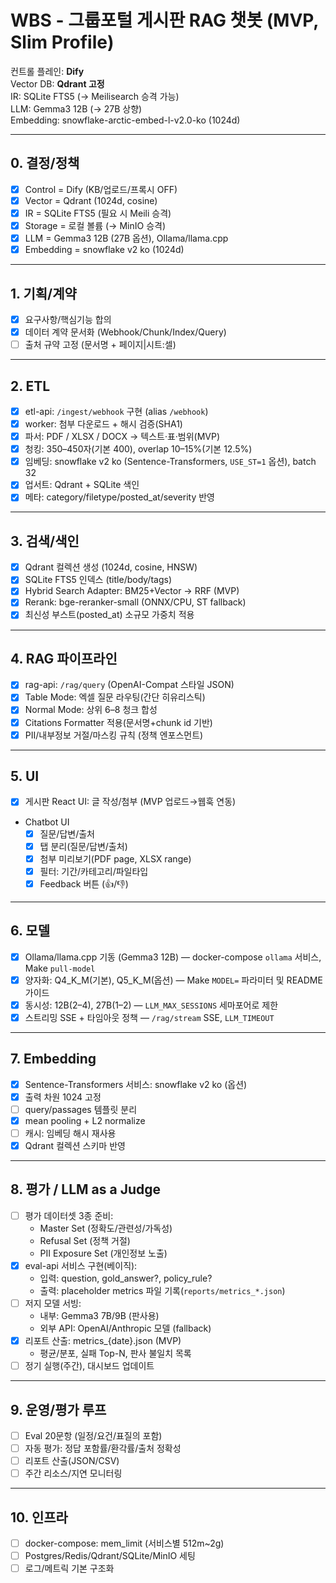# WBS - 그룹포털 게시판 RAG 챗봇 (MVP, Slim Profile)

컨트롤 플레인: **Dify**  
Vector DB: **Qdrant 고정**  
IR: SQLite FTS5 (→ Meilisearch 승격 가능)  
LLM: Gemma3 12B (→ 27B 상향)  
Embedding: snowflake-arctic-embed-l-v2.0-ko (1024d)

---

## 0. 결정/정책
- [x] Control = Dify (KB/업로드/프록시 OFF)
- [x] Vector = Qdrant (1024d, cosine)
- [x] IR = SQLite FTS5 (필요 시 Meili 승격)
- [x] Storage = 로컬 볼륨 (→ MinIO 승격)
- [x] LLM = Gemma3 12B (27B 옵션), Ollama/llama.cpp
- [x] Embedding = snowflake v2 ko (1024d)

---

## 1. 기획/계약
- [x] 요구사항/핵심기능 합의
- [x] 데이터 계약 문서화 (Webhook/Chunk/Index/Query)
- [ ] 출처 규약 고정 (문서명 + 페이지|시트:셀)

---

## 2. ETL
- [x] etl-api: `/ingest/webhook` 구현 (alias `/webhook`)
- [x] worker: 첨부 다운로드 + 해시 검증(SHA1)
- [x] 파서: PDF / XLSX / DOCX → 텍스트·표·범위(MVP)
- [x] 청킹: 350–450자(기본 400), overlap 10–15%(기본 12.5%)
- [x] 임베딩: snowflake v2 ko (Sentence-Transformers, `USE_ST=1` 옵션), batch 32
- [x] 업서트: Qdrant + SQLite 색인
- [x] 메타: category/filetype/posted_at/severity 반영

---

## 3. 검색/색인
- [x] Qdrant 컬렉션 생성 (1024d, cosine, HNSW)
- [x] SQLite FTS5 인덱스 (title/body/tags)
- [x] Hybrid Search Adapter: BM25+Vector → RRF (MVP)
- [x] Rerank: bge-reranker-small (ONNX/CPU, ST fallback)
- [x] 최신성 부스트(posted_at) 소규모 가중치 적용

---

## 4. RAG 파이프라인
- [x] rag-api: `/rag/query` (OpenAI-Compat 스타일 JSON)
- [x] Table Mode: 엑셀 질문 라우팅(간단 히유리스틱)
- [x] Normal Mode: 상위 6–8 청크 합성
- [x] Citations Formatter 적용(문서명+chunk id 기반)
- [x] PII/내부정보 거절/마스킹 규칙 (정책 엔포스먼트)

---

## 5. UI
- [x] 게시판 React UI: 글 작성/첨부 (MVP 업로드→웹훅 연동)
- Chatbot UI
  - [x] 질문/답변/출처
  - [x] 탭 분리(질문/답변/출처)
  - [x] 첨부 미리보기(PDF page, XLSX range)
  - [x] 필터: 기간/카테고리/파일타입
  - [x] Feedback 버튼 (👍/👎)

---

## 6. 모델
- [x] Ollama/llama.cpp 기동 (Gemma3 12B) — docker-compose `ollama` 서비스, Make `pull-model`
- [x] 양자화: Q4_K_M(기본), Q5_K_M(옵션) — Make `MODEL=` 파라미터 및 README 가이드
- [x] 동시성: 12B(2–4), 27B(1–2) — `LLM_MAX_SESSIONS` 세마포어로 제한
- [x] 스트리밍 SSE + 타임아웃 정책 — `/rag/stream` SSE, `LLM_TIMEOUT`

---

## 7. Embedding
- [x] Sentence-Transformers 서비스: snowflake v2 ko (옵션)
- [x] 출력 차원 1024 고정
- [ ] query/passages 템플릿 분리
- [x] mean pooling + L2 normalize
- [ ] 캐시: 임베딩 해시 재사용
- [x] Qdrant 컬렉션 스키마 반영

---

## 8. 평가 / LLM as a Judge
- [ ] 평가 데이터셋 3종 준비:
  - Master Set (정확도/관련성/가독성)
  - Refusal Set (정책 거절)
  - PII Exposure Set (개인정보 노출)
- [x] eval-api 서비스 구현(베이직):
  - 입력: question, gold_answer?, policy_rule?
  - 출력: placeholder metrics 파일 기록(`reports/metrics_*.json`)
- [ ] 저지 모델 서빙:
  - 내부: Gemma3 7B/9B (판사용)
  - 외부 API: OpenAI/Anthropic 모델 (fallback)
- [x] 리포트 산출: metrics_{date}.json (MVP)
  - 평균/분포, 실패 Top-N, 판사 불일치 목록
- [ ] 정기 실행(주간), 대시보드 업데이트

---

## 9. 운영/평가 루프
- [ ] Eval 20문항 (일정/요건/표질의 포함)
- [ ] 자동 평가: 정답 포함률/환각률/출처 정확성
- [ ] 리포트 산출(JSON/CSV)
- [ ] 주간 리소스/지연 모니터링

---

## 10. 인프라
- [ ] docker-compose: mem_limit (서비스별 512m~2g)
- [ ] Postgres/Redis/Qdrant/SQLite/MinIO 세팅
- [ ] 로그/메트릭 기본 구조화
